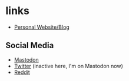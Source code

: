# links

- [Personal Website/Blog](https://emberquill.com)

## Social Media

- [Mastodon](https://tech.lgbt/@emberquill)
- [Twitter](https://twitter.com/emberquill) (inactive here, I'm on Mastodon now)
- [Reddit](https://reddit.com/u/emberquill)
